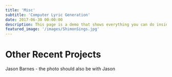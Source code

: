 ```yaml
---
title: 'Misc'
subtitle: 'Computer Lyric Generation'
date: 2017-06-30 00:00:00
description: This page is a demo that shows everything you can do inside portfolio and blog posts.
featured_image: '/images/ShimonSings.jpg'
---
```

# Other Recent Projects
Jason Barnes - the photo should also be with Jason
